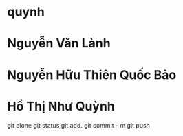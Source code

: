# quynh
# Nguyễn Văn Lành    
# Nguyễn Hữu Thiên Quốc Bảo
# Hồ Thị Như Quỳnh

git clone
git status
git add.
git commit - m
git push
